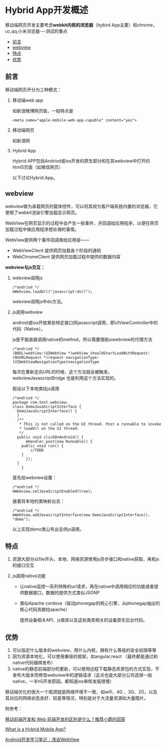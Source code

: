 # Hybrid App开发概述
移动端网页开发主要考虑**webkit内核的浏览器**（hybird App主要）和chrome，uc,qq,小米浏览器---测试的重点

- [前言](#前言)
- [webview](#webview)
- [特点](#特点)
- [优势](#优势)

## 前言
移动端网页开分为三种模式：

1.	移动端web app

	如新浪微博网页版，一般特点是
	
	```
	<meta name="apple-mobile-web-app-capable" content="yes">
	```
2.	移动端网页

	如新浪网
3.	Hybrid App

	Hybrid APP包括Andriod或ios开发的原生部分和在其webview中打开的html5页面（如微信网页）
	
	以下讨论Hybrid App。
	
## webview
webview做为承载网页的载体控件，可以将其视为客户端系统内置的浏览器，它使用了webkit渲染引擎加载显示网页。

WebView在网页显示的过程中会产生一些事件，并回调给应用程序，以便在网页加载过程中做应用程序想处理的事情。

WebView提供两个事件回调类给应用层——

- WebViewClient 提供网页加载各个阶段的通知
- WebChromeClient 提供网页加载过程中提供的数据内容

**webview与js交互：**

1. webview调用js
	
	```
	/*andriod */
	mWebview.loadUrl("javascript:do()");
	```
	
	webview调用js中do方法。
2. js调用webview

	android或ios开放某些特定接口供javascript调用，即UIViewController中的代码（Native）。
		
	js是不能直接调用native的method，所以需要借助uiwebview的代理方法
	
	```
	/*andriod */
	(BOOL)webView:(UIWebView *)webView shouldStartLoadWithRequest:(NSURLRequest *)request navigationType:(UIWebViewNavigationType)navigationType
	```
	每次在重新定向URL的时候，这个方法就会被触发。webviewJavascriptBridge 也是利用这个方法实现的。

	假设以下本地类给js调用
		
	```
	/*andriod */
	package com.test.webview;
	class DemoJavaScriptInterface {
	  DemoJavaScriptInterface() {
	  }
	  /**
	   * This is not called on the UI thread. Post a runnable to invoke
	   * loadUrl on the UI thread.
	   */
	  public void clickOnAndroid() {
	      mHandler.post(new Runnable() {
	    public void run() {
	        //TODO
	    }
	      });
	  }
	    }
	```
	首先给webview设置：
	
	```
	/*andriod */
	mWebview.setJavaScriptEnabled(true);
	```
	
	接着将本地的类映射出去：
	
	```
	/*andriod */
	mWebView.addJavascriptInterface(new DemoJavaScriptInterface(), "demo");
	```
	
	以上实现demo类公布出去供js调用。
	
## 特点
1.  资源大部分以file开头，本地、网络资源使用js异步接口和native获取，再和js的接口交互
2.  js调用native功能

	- 让native监控一系列特殊的url请求，再在native中调用相应的功能或者提供数据接口，数据的提供方式类似JSONP
	- 类似Apache cordova（驱动phonegap的核心引擎，从phonegap抽出的核心代码贡献给apache）
		
		提供设备相关API、js类库以及这些类库相关的设备原生后台代码。

## 优势
1.  可以指定什么版本的webview，用什么内核，拥有什么等级的安全权限等等 
2.  因为资源本地化，可以使用重级的框架，如angular,react （最终都是通过和native代码捆绑发布）
3.  native的静态前端部分的更新，可以使用远程下载静态资源包的方式实现，不发布大版本而修改webview中的逻辑请求（这点也是大部分公司选择一般native，一半h5开发原因。都知道ios审核发版很慢）

移动端优化的很大一个瓶颈就是网络环境不一致，如wifi、4G 、3G、2G，以及其对应的网络状态良好、较差等情况，特别是对于大流量资源如大量图片。

附参考：

[移动前端开发和 Web 前端开发的区别是什么？推荐小爵的回答](https://www.zhihu.com/question/20269059)

[What is a Hybrid Mobile App?](http://developer.telerik.com/featured/what-is-a-hybrid-mobile-app/)

[Android开发学习笔记：浅谈WebView](http://liangruijun.blog.51cto.com/3061169/647456/)